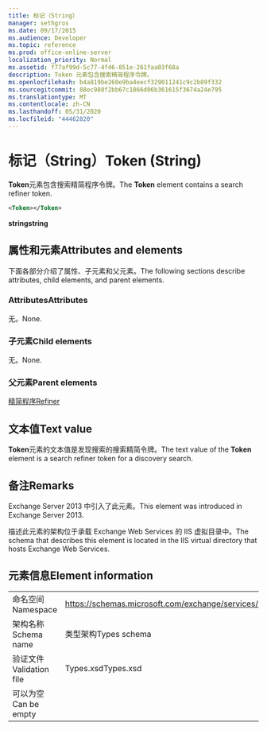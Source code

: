 ```yaml
---
title: 标记（String）
manager: sethgros
ms.date: 09/17/2015
ms.audience: Developer
ms.topic: reference
ms.prod: office-online-server
localization_priority: Normal
ms.assetid: f77af99d-5c77-4f46-851e-261faa03f68a
description: Token 元素包含搜索精简程序令牌。
ms.openlocfilehash: b4a819be260e9ba4eecf329011241c9c2b89f332
ms.sourcegitcommit: 88ec988f2bb67c1866d06b361615f3674a24e795
ms.translationtype: MT
ms.contentlocale: zh-CN
ms.lasthandoff: 05/31/2020
ms.locfileid: "44462820"
---
```

# <a name="token-string"></a><span data-ttu-id="c2fd8-103">标记（String）</span><span class="sxs-lookup"><span data-stu-id="c2fd8-103">Token (String)</span></span>

<span data-ttu-id="c2fd8-104">**Token**元素包含搜索精简程序令牌。</span><span class="sxs-lookup"><span data-stu-id="c2fd8-104">The **Token** element contains a search refiner token.</span></span> 
  
```XML
<Token></Token>
```

 <span data-ttu-id="c2fd8-105">**string**</span><span class="sxs-lookup"><span data-stu-id="c2fd8-105">**string**</span></span>
## <a name="attributes-and-elements"></a><span data-ttu-id="c2fd8-106">属性和元素</span><span class="sxs-lookup"><span data-stu-id="c2fd8-106">Attributes and elements</span></span>

<span data-ttu-id="c2fd8-107">下面各部分介绍了属性、子元素和父元素。</span><span class="sxs-lookup"><span data-stu-id="c2fd8-107">The following sections describe attributes, child elements, and parent elements.</span></span>
  
### <a name="attributes"></a><span data-ttu-id="c2fd8-108">Attributes</span><span class="sxs-lookup"><span data-stu-id="c2fd8-108">Attributes</span></span>

<span data-ttu-id="c2fd8-109">无。</span><span class="sxs-lookup"><span data-stu-id="c2fd8-109">None.</span></span>
  
### <a name="child-elements"></a><span data-ttu-id="c2fd8-110">子元素</span><span class="sxs-lookup"><span data-stu-id="c2fd8-110">Child elements</span></span>

<span data-ttu-id="c2fd8-111">无。</span><span class="sxs-lookup"><span data-stu-id="c2fd8-111">None.</span></span>
  
### <a name="parent-elements"></a><span data-ttu-id="c2fd8-112">父元素</span><span class="sxs-lookup"><span data-stu-id="c2fd8-112">Parent elements</span></span>

[<span data-ttu-id="c2fd8-113">精简程序</span><span class="sxs-lookup"><span data-stu-id="c2fd8-113">Refiner</span></span>](refiner.md)
  
## <a name="text-value"></a><span data-ttu-id="c2fd8-114">文本值</span><span class="sxs-lookup"><span data-stu-id="c2fd8-114">Text value</span></span>

<span data-ttu-id="c2fd8-115">**Token**元素的文本值是发现搜索的搜索精简令牌。</span><span class="sxs-lookup"><span data-stu-id="c2fd8-115">The text value of the **Token** element is a search refiner token for a discovery search.</span></span> 
  
## <a name="remarks"></a><span data-ttu-id="c2fd8-116">备注</span><span class="sxs-lookup"><span data-stu-id="c2fd8-116">Remarks</span></span>

<span data-ttu-id="c2fd8-117">Exchange Server 2013 中引入了此元素。</span><span class="sxs-lookup"><span data-stu-id="c2fd8-117">This element was introduced in Exchange Server 2013.</span></span>
  
<span data-ttu-id="c2fd8-118">描述此元素的架构位于承载 Exchange Web Services 的 IIS 虚拟目录中。</span><span class="sxs-lookup"><span data-stu-id="c2fd8-118">The schema that describes this element is located in the IIS virtual directory that hosts Exchange Web Services.</span></span>
  
## <a name="element-information"></a><span data-ttu-id="c2fd8-119">元素信息</span><span class="sxs-lookup"><span data-stu-id="c2fd8-119">Element information</span></span>

|||
|:-----|:-----|
|<span data-ttu-id="c2fd8-120">命名空间</span><span class="sxs-lookup"><span data-stu-id="c2fd8-120">Namespace</span></span>  <br/> |https://schemas.microsoft.com/exchange/services/2006/types  <br/> |
|<span data-ttu-id="c2fd8-121">架构名称</span><span class="sxs-lookup"><span data-stu-id="c2fd8-121">Schema name</span></span>  <br/> |<span data-ttu-id="c2fd8-122">类型架构</span><span class="sxs-lookup"><span data-stu-id="c2fd8-122">Types schema</span></span>  <br/> |
|<span data-ttu-id="c2fd8-123">验证文件</span><span class="sxs-lookup"><span data-stu-id="c2fd8-123">Validation file</span></span>  <br/> |<span data-ttu-id="c2fd8-124">Types.xsd</span><span class="sxs-lookup"><span data-stu-id="c2fd8-124">Types.xsd</span></span>  <br/> |
|<span data-ttu-id="c2fd8-125">可以为空</span><span class="sxs-lookup"><span data-stu-id="c2fd8-125">Can be empty</span></span>  <br/> ||
   

